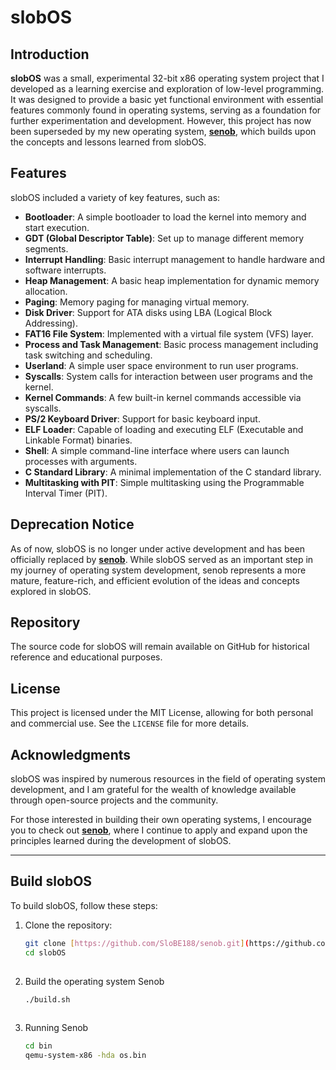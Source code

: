 # slobOS

## Introduction

**slobOS** was a small, experimental 32-bit x86 operating system project that I developed as a learning exercise and exploration of low-level programming. It was designed to provide a basic yet functional environment with essential features commonly found in operating systems, serving as a foundation for further experimentation and development. However, this project has now been superseded by my new operating system, **[senob](https://github.com/SloBE188/senob)**, which builds upon the concepts and lessons learned from slobOS.

## Features

slobOS included a variety of key features, such as:

- **Bootloader**: A simple bootloader to load the kernel into memory and start execution.
- **GDT (Global Descriptor Table)**: Set up to manage different memory segments.
- **Interrupt Handling**: Basic interrupt management to handle hardware and software interrupts.
- **Heap Management**: A basic heap implementation for dynamic memory allocation.
- **Paging**: Memory paging for managing virtual memory.
- **Disk Driver**: Support for ATA disks using LBA (Logical Block Addressing).
- **FAT16 File System**: Implemented with a virtual file system (VFS) layer.
- **Process and Task Management**: Basic process management including task switching and scheduling.
- **Userland**: A simple user space environment to run user programs.
- **Syscalls**: System calls for interaction between user programs and the kernel.
- **Kernel Commands**: A few built-in kernel commands accessible via syscalls.
- **PS/2 Keyboard Driver**: Support for basic keyboard input.
- **ELF Loader**: Capable of loading and executing ELF (Executable and Linkable Format) binaries.
- **Shell**: A simple command-line interface where users can launch processes with arguments.
- **C Standard Library**: A minimal implementation of the C standard library.
- **Multitasking with PIT**: Simple multitasking using the Programmable Interval Timer (PIT).

## Deprecation Notice

As of now, slobOS is no longer under active development and has been officially replaced by **[senob](https://github.com/SloBE188/senob)**. While slobOS served as an important step in my journey of operating system development, senob represents a more mature, feature-rich, and efficient evolution of the ideas and concepts explored in slobOS.

## Repository

The source code for slobOS will remain available on GitHub for historical reference and educational purposes.

## License

This project is licensed under the MIT License, allowing for both personal and commercial use. See the `LICENSE` file for more details.

## Acknowledgments

slobOS was inspired by numerous resources in the field of operating system development, and I am grateful for the wealth of knowledge available through open-source projects and the community.

For those interested in building their own operating systems, I encourage you to check out **[senob](https://github.com/SloBE188/senob)**, where I continue to apply and expand upon the principles learned during the development of slobOS.

---

## Build slobOS
To build slobOS, follow these steps:

1. Clone the repository:
   ```sh
   git clone [https://github.com/SloBE188/senob.git](https://github.com/SloBE188/slobOS)
   cd slobOS
  
2. Build the operating system Senob
   ```sh
   ./build.sh
  
3. Running Senob
   ```sh
   cd bin
   qemu-system-x86 -hda os.bin
